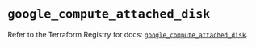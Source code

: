 # `google_compute_attached_disk`

Refer to the Terraform Registry for docs: [`google_compute_attached_disk`](https://registry.terraform.io/providers/hashicorp/google-beta/5.17.0/docs/resources/google_compute_attached_disk).
